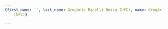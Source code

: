 ```yaml
---
{first_name: '', last_name: Gregório Pacelli Bessa (UFC), name: Gregório Pacelli Bessa
    (UFC)}

---
```


